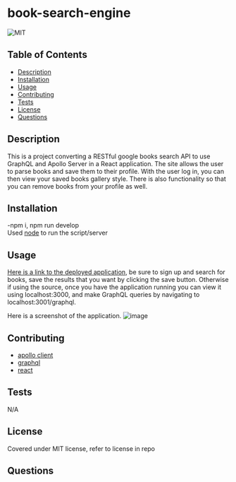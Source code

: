 # book-search-engine
![MIT](https://img.shields.io/badge/license-MIT-green)
## Table of Contents
- [Description](#description)
- [Installation](#installation)
- [Usage](#usage)
- [Contributing](#contributing)
- [Tests](#tests)
- [License](#license)
- [Questions](#questions)
## Description
This is a project converting a RESTful google books search API to use GraphQL and Apollo Server in a React application. The site allows the user to parse books and save them to their profile. With the user log in, you can then view your saved books gallery style. There is also functionality so that you can remove books from your profile as well.
## Installation
-npm i, npm run develop<br>
Used [node](https://nodejs.org/en/) to run the script/server
## Usage
[Here is a link to the deployed application](https://vaulting-canyon-74.herokuapp.com/), be sure to sign up and search for books, save the results that you want by clicking the save button. Otherwise if using the source, once you have the application running you can view it using localhost:3000, and make GraphQL queries by navigating to localhost:3001/graphql.

Here is a screenshot of the application.
![image](https://user-images.githubusercontent.com/123116188/232181277-f6db17f2-5f27-4957-a0d0-9009ab6b66ad.png)

## Contributing
- [apollo client](https://www.apollographql.com/) 
- [graphql](https://graphql.org/)
- [react](https://react.dev/)

## Tests
N/A
## License
Covered under MIT license, refer to license in repo
## Questions

